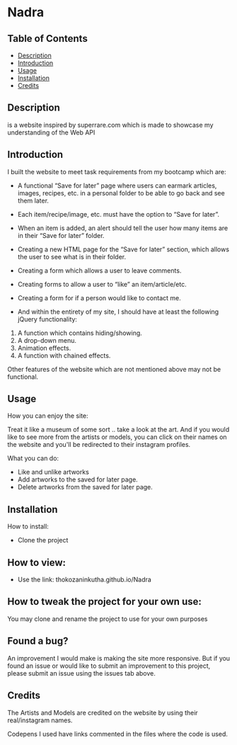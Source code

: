 # Nadra 

## Table of Contents
- [Description](#description)
- [Introduction](#introduction)
- [Usage](#usage)
- [Installation](#installation)
- [Credits](#credits)


## Description

is a website inspired by superrare.com which is made to showcase my understanding of the Web API



## Introduction

I built the website to meet task requirements from my bootcamp which are:

* A functional “Save for later” page where users can earmark articles, images, recipes, etc. in a personal folder to be
able to go back and see them later.

* Each item/recipe/image, etc. must have the option to “Save for later”.

* When an item is added, an alert should tell the user how many items
are in their “Save for later” folder.

* Creating a new HTML page for the “Save for later” section, which allows
the user to see what is in their folder.

* Creating a form which allows a user to leave comments.

* Creating forms to allow a user to “like” an item/article/etc.

* Creating a form for if a person would like to contact me.

* And within the entirety of my site, I should have at least the following jQuery functionality:

1. A function which contains hiding/showing.
2. A drop-down menu.
3. Animation effects.
4. A function with chained effects.

Other features of the website which are not mentioned above may not be functional.

## Usage

How you can enjoy the site:

Treat it like a museum of some sort .. take a look at the art. And if you would like to see more from the artists or models, you can click on their names on the website and you'll be redirected to their instagram profiles.

What you can do:

* Like and unlike artworks
* Add artworks to the saved for later page.
* Delete artworks from the saved for later page.

## Installation

How to install:

* Clone the project

## How to view:

* Use the link: thokozaninkutha.github.io/Nadra

## How to tweak the project for your own use:

You may clone and rename the project to use for your own purposes

## Found a bug?

An improvement I would make is making the site more responsive. But if you found an issue or would like to submit an improvement to this project, please submit an issue using the issues tab above.

## Credits

The Artists and Models are credited on the website by using their real/instagram names.

Codepens I used have links commented in the files where the code is used.
